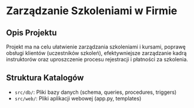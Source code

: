 # Zarządzanie Szkoleniami w Firmie 

## Opis Projektu
Projekt ma na celu ułatwienie zarządzania szkoleniami i kursami, poprawę obsługi klientów (uczestników szkoleń), efektywniejsze zarządzanie kadrą instruktorów oraz uproszczenie procesu rejestracji i płatności za szkolenia.

## Struktura Katalogów
- `src/db/`: Pliki bazy danych (schema, queries, procedures, triggers)
- `src/web/`: Pliki aplikacji webowej (app.py, templates)


